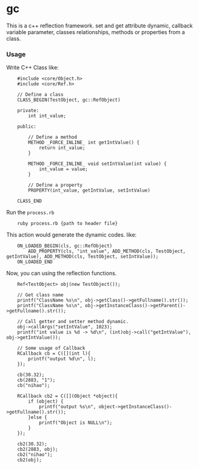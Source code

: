 # gc
This is a c++ reflection framework. set and get attribute dynamic, callback
variable parameter, classes relationships, methods or properties from a class.

### Usage

Write C++ Class like:

        #include <core/Object.h>
        #include <core/Ref.h>

        // Define a class
        CLASS_BEGIN(TestObject, gc::RefObject)

        private:
            int int_value;

        public:

            // Define a method
            METHOD _FORCE_INLINE_ int getIntValue() {
                return int_value;
            }

            METHOD _FORCE_INLINE_ void setIntValue(int value) {
                int_value = value;
            }

            // Define a property
            PROPERTY(int_value, getIntValue, setIntValue)

        CLASS_END

Run the `process.rb`

        ruby process.rb {path to header file}

This action would generate the dynamic codes. like:

        ON_LOADED_BEGIN(cls, gc::RefObject)
            ADD_PROPERTY(cls, "int_value", ADD_METHOD(cls, TestObject, getIntValue), ADD_METHOD(cls, TestObject, setIntValue));
        ON_LOADED_END

Now, you can using the reflection functions.

        Ref<TestObject> obj(new TestObject());

        // Get class name
        printf("ClassName %s\n", obj->getClass()->getFullname().str());
        printf("ClassName %s\n", obj->getInstanceClass()->getParent()->getFullname().str());

        // Call getter and setter method dynamic.
        obj->callArgs("setIntValue", 1023);
        printf("int value is %d -> %d\n", (int)obj->call("getIntValue"), obj->getIntValue());

        // Some usage of Callback
        RCallback cb = C([](int l){
            printf("output %d\n", l);
        });

        cb(30.32);
        cb(2883, "1");
        cb("nihao");

        RCallback cb2 = C([](Object *object){
            if (object) {
                printf("output %s\n", object->getInstanceClass()->getFullname().str());
            }else {
                printf("Object is NULL\n");
            }
        });

        cb2(30.32);
        cb2(2883, obj);
        cb2("nihao");
        cb2(obj);
